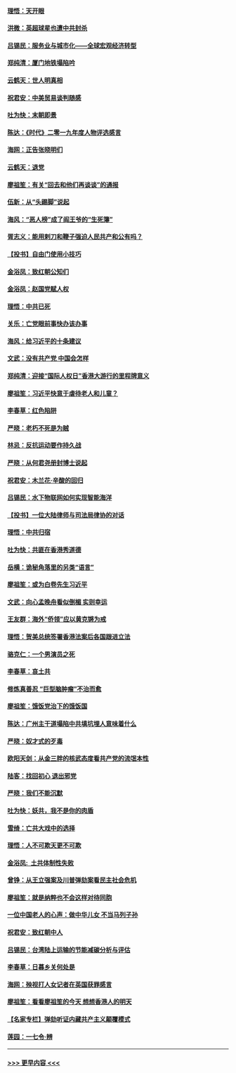#### [理悟：天开眼](../pages/nsc993/n11729699.md?t=12181455) 
#### [洪微：英超球星也遭中共封杀](../pages/nsc993/n11727243.md?t=12181455) 
#### [吕锡民：服务业与城市化——全球宏观经济转型](../pages/nsc993/n11725845.md?t=12181455) 
#### [郑纯清：厦门地铁塌陷吟](../pages/nsc993/n11725813.md?t=12181455) 
#### [云鹤天：世人明真相](../pages/nsc993/n11725621.md?t=12181455) 
#### [祝君安：中美贸易谈判随感](../pages/nsc993/n11725609.md?t=12181455) 
#### [吐为快：末朝即景](../pages/nsc993/n11723365.md?t=12181455) 
#### [陈达：《时代》二零一九年度人物评选感言](../pages/nsc993/n11723337.md?t=12181455) 
#### [海网：正告张晓明们](../pages/nsc993/n11723228.md?t=12181455) 
#### [云鹤天：退党](../pages/nsc993/n11723056.md?t=12181455) 
#### [廖祖笙：有关“回去和他们再谈谈”的通报](../pages/nsc993/n11722442.md?t=12181455) 
#### [伍新：从“头踢脚”说起](../pages/nsc993/n11722429.md?t=12181455) 
#### [海风：“恶人榜”成了阎王爷的“生死簿”](../pages/nsc993/n11722272.md?t=12181455) 
#### [胥志义：能用剌刀和鞭子强迫人民共产和公有吗？](../pages/nsc993/n11720569.md?t=12181455) 
#### [【投书】自由门使用小技巧](../pages/nsc993/n11720180.md?t=12181455) 
#### [金浴凤：致红朝公知们](../pages/nsc993/n11720563.md?t=12181455) 
#### [金浴凤：赵国党赋人权](../pages/nsc993/n11720533.md?t=12181455) 
#### [理悟：中共已死](../pages/nsc993/n11720233.md?t=12181455) 
#### [关乐：亡党眼前事快办该办事](../pages/nsc993/n11719160.md?t=12181455) 
#### [海风：给习近平的十条建议](../pages/nsc993/n11717616.md?t=12181455) 
#### [文武：没有共产党 中国会怎样](../pages/nsc993/n11717584.md?t=12181455) 
#### [郑纯清：迎接“国际人权日”香港大游行的里程牌意义](../pages/nsc993/n11717417.md?t=12181455) 
#### [廖祖笙：习近平快意于虐待老人和儿童？](../pages/nsc993/n11715313.md?t=12181455) 
#### [李春草：红色陷阱](../pages/nsc993/n11715029.md?t=12181455) 
#### [严晓：老朽不死是为贼](../pages/nsc993/n11712910.md?t=12181455) 
#### [林忌：反抗运动要作持久战](../pages/nsc993/n11712623.md?t=12181455) 
#### [严晓：从何君尧册封博士说起](../pages/nsc993/n11712465.md?t=12181455) 
#### [祝君安：木兰花·辛酸的回归](../pages/nsc993/n11712381.md?t=12181455) 
#### [吕锡民：水下物联网如何实现智能海洋](../pages/nsc993/n11711158.md?t=12181455) 
#### [【投书】一位大陆律师与司法局律协的对话](../pages/nsc993/n11709675.md?t=12181455) 
#### [理悟：中共归宿](../pages/nsc993/n11710059.md?t=12181455) 
#### [吐为快：共匪在香港秀道德](../pages/nsc993/n11709979.md?t=12181455) 
#### [岳横：诡秘角落里的另类“语言”](../pages/nsc993/n11709792.md?t=12181455) 
#### [廖祖笙：或为白卷先生习近平](../pages/nsc993/n11708330.md?t=12181455) 
#### [文武：向心孟晚舟看似倒楣 实则幸运](../pages/nsc993/n11708236.md?t=12181455) 
#### [王友群：海外“侨领”应以黄克锵为戒](../pages/nsc993/n11706176.md?t=12181455) 
#### [理悟：贺美总统签署香港法案后各国跟进立法](../pages/nsc993/n11706853.md?t=12181455) 
#### [骆克仁：一个男演员之死](../pages/nsc993/n11706677.md?t=12181455) 
#### [李春草：哀土共](../pages/nsc993/n11706255.md?t=12181455) 
#### [修炼真善忍 “巨型脑肿瘤”不治而愈](../pages/nsc993/n11705340.md?t=12181455) 
#### [廖祖笙：饿饭党治下的饿饭国](../pages/nsc993/n11705085.md?t=12181455) 
#### [陈达：广州主干道塌陷中共填坑埋人意味着什么](../pages/nsc993/n11705046.md?t=12181455) 
#### [严晓：奴才式的歹毒](../pages/nsc993/n11704826.md?t=12181455) 
#### [欧阳天剑：从金三胖的核武态度看共产党的流氓本性](../pages/nsc993/n11702238.md?t=12181455) 
#### [陆客：找回初心 退出邪党](../pages/nsc993/n11702213.md?t=12181455) 
#### [严晓：我们不能沉默](../pages/nsc993/n11702110.md?t=12181455) 
#### [吐为快：妖共，我不是你的肉盾](../pages/nsc993/n11701366.md?t=12181455) 
#### [雪绮：亡共大戏中的选择](../pages/nsc993/n11699922.md?t=12181455) 
#### [理悟：人不可欺天更不可欺](../pages/nsc993/n11699657.md?t=12181455) 
#### [金浴凤:  土共体制性失败](../pages/nsc993/n11699361.md?t=12181455) 
#### [曾铮：从王立强案及川普弹劾案看民主社会危机](../pages/nsc993/n11699318.md?t=12181455) 
#### [廖祖笙：就是纳粹也不会这样对待同胞](../pages/nsc993/n11697658.md?t=12181455) 
#### [一位中国老人的心声：做中华儿女 不当马列子孙](../pages/nsc993/n11697525.md?t=12181455) 
#### [祝君安：致红朝中人](../pages/nsc993/n11697518.md?t=12181455) 
#### [吕锡民：台湾陆上运输的节能减碳分析与评估](../pages/nsc993/n11694983.md?t=12181455) 
#### [李春草：日暮乡关何处是](../pages/nsc993/n11694805.md?t=12181455) 
#### [海网：殃视打人女记者在英国获罪感言](../pages/nsc993/n11693832.md?t=12181455) 
#### [廖祖笙：看看廖祖笙的今天 想想香港人的明天](../pages/nsc993/n11693707.md?t=12181455) 
#### [【名家专栏】弹劾听证内藏共产主义颠覆模式](../pages/nsc993/n11693563.md?t=12181455) 
#### [莲园：一七令‧辨](../pages/nsc993/n11692558.md?t=12181455) 

----
#### [ >>> 更早内容 <<< ](../indexes/nsc993-earlier.md)
